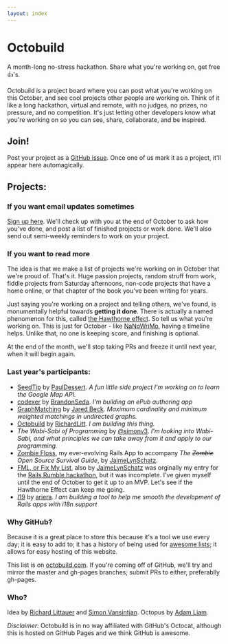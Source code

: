 ```yaml
---
layout: index
---
```

# Octobuild

<div class="lede">A month-long no-stress hackathon. Share what you're working on, get free &#128077;'s.</div>

Octobuild is a project board where you can post what you're working on this October, and see cool projects other people are working on. Think of it like a long hackathon, virtual and remote, with no judges, no prizes, no pressure, and no competition. It's just letting other developers know what you're working on so you can see, share, collaborate, and be inspired.

## Join!

Post your project as a [GitHub issue](https://github.com/RichardLitt/octobuild/issues/new). Once one of us mark it as a project, it'll appear here automagically.

## Projects:

<div id="projects" class="current-projects"></div>

### If you want email updates sometimes

[Sign up here](http://eepurl.com/3O-JL). We'll check up with you at the end of October to ask how you've done, and post a list of finished projects or work done. We'll also send out semi-weekly reminders to work on your project.

### If you want to read more

The idea is that we make a list of projects we're working on in October that we're proud of. That's it. Huge passion projects, random struff from work, fiddle projects from Saturday afternoons, non-code projects that have a home online, or that chapter of the book you've been writing for years.

Just saying you're working on a project and telling others, we've found, is monumentally helpful towards **getting it done**. There is actually a named phenomenon for this, called [the Hawthorne effect](https://en.wikipedia.org/wiki/Hawthorne_effect). So tell us what you're working on. This is just for October - like [NaNoWriMo](http://nanowrimo.org/), having a timeline helps. Unlike that, no one is keeping score, and finishing is optional.

At the end of the month, we'll stop taking PRs and freeze it until next year, when it will begin again.

### Last year's participants:

* [SeedTip](https://github.com/pauldessert/SeedTip) by [PaulDessert](https://twitter.com/pauldessert). *A fun little side project I'm working on to learn the Google Map API.*
* [codexer](https://github.com/bcseda/codexer) by [BrandonSeda](https://twitter.com/brandonseda). *I'm building an ePub authoring app*
* [GraphMatching](https://github.com/jaredbeck/graph_matching) by [Jared Beck](http://www.jaredbeck.com/). *Maximum cardinality and minimum weighted matchings in undirected graphs.*
* [Octobuild](https://github.com/RichardLitt/octobuild) by [RichardLitt](https://github.com/RichardLitt). *I am building this thing.*
* _The Wabi-Sabi of Programming_ by [@simonv3](http://twitter.com/simonv3). *I'm looking into Wabi-Sabi, and what principles we can take away from it and apply to our programming.*
* [Zombie Floss](http://zombie-floss.herokuapp.com), my ever-evolving Rails App to accompany *The ~~Zombie~~ Open Source Survival Guide*, by [JaimeLynSchatz](https://github.com/JaimeLynSchatz).
* [FML, or Fix My List](https://secret-inlet-5715.herokuapp.com/), also by [JaimeLynSchatz](https://github.com/JaimeLynSchatz) was orginally my entry for the [Rails Rumble hackathon](http://railsrumble.com/), but it was incomplete. I've given myself until the end of October to get it up to an MVP. Let's see if the Hawthorne Effect can keep me going.
* [I19](https://github.com/ariera/i19) by [ariera](https://github.com/ariera/). *I am building a tool to help me smooth the development of Rails apps with i18n support*

### Why GitHub?

Because it is a great place to store this because it's a tool we use every day; it is easy to add to; it has a history of being used for [awesome lists](https://github.com/bayandin/awesome-awesomeness); it allows for easy hosting of this website.

This list is on [octobuild.com](http://octobuild.com). If you're coming off of GitHub, we'll try and mirror the master and gh-pages branches; submit PRs to either, preferablly gh-pages.

### Who?

Idea by [Richard Littauer](https://github.com/RichardLitt) and [Simon Vansintjan](http://github.com/simonv3). Octopus by [Adam Liam](http://www.adamliam.com/).

*Disclaimer:* Octobuild is in no way affiliated with GitHub's Octocat, although this is hosted on GitHub Pages and we think GitHub is awesome.


